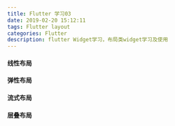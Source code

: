 ```yaml
---
title: Flutter 学习03
date: 2019-02-20 15:12:11
tags: Flutter layout
categories: Flutter
description: flutter Widget学习，布局类widget学习及使用
---
```


#### 线性布局

#### 弹性布局

#### 流式布局

#### 层叠布局



